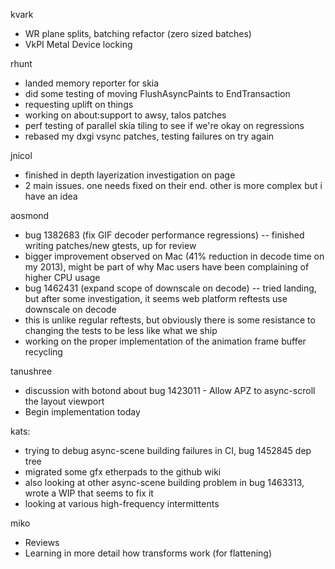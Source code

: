 kvark
* WR plane splits, batching refactor (zero sized batches)
* VkPI Metal Device locking



rhunt
* landed memory reporter for skia
* did some testing of moving FlushAsyncPaints to EndTransaction
* requesting uplift on things
* working on about:support to awsy, talos patches
* perf testing of parallel skia tiling to see if we're okay on regressions
* rebased my dxgi vsync patches, testing failures on try again



jnicol
* finished in depth layerization investigation on page
* 2 main issues. one needs fixed on their end. other is more complex but i have an idea



aosmond
* bug 1382683 (fix GIF decoder performance regressions) -- finished writing patches/new gtests, up for review
* bigger improvement observed on Mac (41% reduction in decode time on my 2013), might be part of why Mac users have been complaining of higher CPU usage
* bug 1462431 (expand scope of downscale on decode) -- tried landing, but after some investigation, it seems web platform reftests use downscale on decode
* this is unlike regular reftests, but obviously there is some resistance to changing the tests to be less like what we ship
* working on the proper implementation of the animation frame buffer recycling



tanushree
* discussion with botond about bug 1423011 - Allow APZ to async-scroll the layout viewport
* Begin implementation today  



kats:
* trying to debug async-scene building failures in CI, bug 1452845 dep tree
* migrated some gfx etherpads to the github wiki
* also looking at other async-scene building problem in bug 1463313, wrote a WIP that seems to fix it
* looking at various high-frequency intermittents



miko
* Reviews
* Learning in more detail how transforms work (for flattening)



